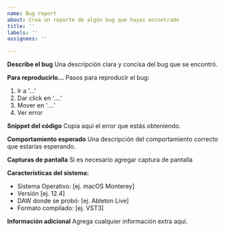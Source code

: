 ```yaml
---
name: Bug report
about: Crea un reporte de algún bug que hayas encontrado
title: ''
labels: ''
assignees: ''

---
```


**Describe el bug**
Una descripción clara y concisa del bug que se encontró.

**Para reproducirlo...**
Pasos para reproducir el bug:
1. Ir a '...'
2. Dar click en '....'
3. Mover en '....'
4. Ver error

**Snippet del código**
Copia aquí el error que estás obteniendo.

**Comportamiento esperado**
Una descripción del comportamiento correcto que estarías esperando.

**Capturas de pantalla**
Si es necesario agregar captura de pantalla

**Características del sistema:**
 - Sistema Operativo: [ej. macOS Monterey]
 - Versión [ej. 12.4]
 - DAW donde se probó: [ej. Ableton Live]
 - Formato compilado: [ej. VST3]

**Información adicional**
Agrega cualquier información extra aquí.
